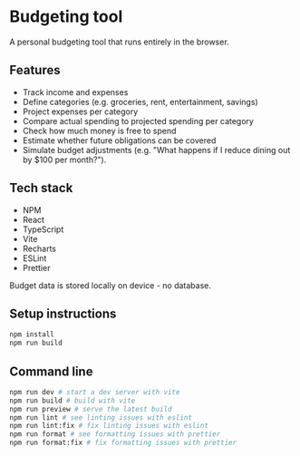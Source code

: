 # Budgeting tool

A personal budgeting tool that runs entirely in the browser.

## Features

- Track income and expenses
- Define categories (e.g. groceries, rent, entertainment, savings)
- Project expenses per category
- Compare actual spending to projected spending per category
- Check how much money is free to spend
- Estimate whether future obligations can be covered
- Simulate budget adjustments (e.g. "What happens if I reduce dining out by $100 per month?").

## Tech stack

- NPM
- React
- TypeScript
- Vite
- Recharts
- ESLint
- Prettier

Budget data is stored locally on device - no database.

## Setup instructions

```zsh
npm install
npm run build
```

## Command line

```zsh
npm run dev # start a dev server with vite
npm run build # build with vite
npm run preview # serve the latest build
npm run lint # see linting issues with eslint
npm run lint:fix # fix linting issues with eslint
npm run format # see formatting issues with prettier
npm run format:fix # fix formatting issues with prettier
```
